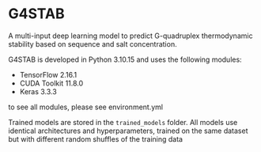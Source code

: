 # G4STAB

A multi-input deep learning model to predict G-quadruplex thermodynamic stability based on sequence and salt concentration.

G4STAB is developed in Python 3.10.15 and uses the following modules:
 - TensorFlow 2.16.1
 - CUDA Toolkit 11.8.0
 - Keras 3.3.3

to see all modules, please see environment.yml

Trained models are stored in the `trained_models` folder. All models use identical architectures and hyperparameters, trained on the same dataset but with different random shuffles of the training data
